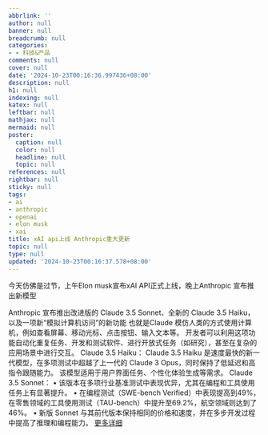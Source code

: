 ```yaml
---
abbrlink: ''
author: null
banner: null
breadcrumb: null
categories:
- - 科技&产品
comments: null
cover: null
date: '2024-10-23T00:16:36.997436+08:00'
description: null
h1: null
indexing: null
katex: null
leftbar: null
mathjax: null
mermaid: null
poster:
  caption: null
  color: null
  headline: null
  topic: null
references: null
rightbar: null
sticky: null
tags:
- ai
- anthropic
- openai
- elon musk
- xai
title: xAI api上线 Anthropic重大更新
topic: null
type: null
updated: '2024-10-23T00:16:37.578+08:00'
---
```

今天仿佛是过节，上午Elon musk宣布xAI API正式上线，晚上Anthropic 宣布推出新模型

Anthropic 宣布推出改进版的 Claude 3.5 Sonnet、全新的 Claude 3.5 Haiku， 以及一项新“模拟计算机访问”的新功能
也就是Claude 模仿人类的方式使用计算机，例如查看屏幕、移动光标、点击按钮、输入文本等。
开发者可以利用这项功能自动化重复任务、开发和测试软件、进行开放式任务（如研究），甚至在复杂的应用场景中进行交互。
Claude 3.5 Haiku：
Claude 3.5 Haiku 是速度最快的新一代模型，在多项测试中超越了上一代的 Claude 3 Opus，同时保持了低延迟和高指令跟随能力。 该模型适用于用户界面任务、个性化体验生成等需求。
Claude 3.5 Sonnet：
• 该版本在多项行业基准测试中表现优异，尤其在编程和工具使用任务上有显著提升。
• 在编程测试（SWE-bench Verified）中表现提高到49%，在零售领域的工具使用测试（TAU-bench）中提升至69.2%，航空领域则达到了46%。
• 新版 Sonnet 与其前代版本保持相同的价格和速度，并在多步开发过程中提高了推理和编程能力。
[更多详细](https://www.anthropic.com/news/3-5-models-and-computer-use)


